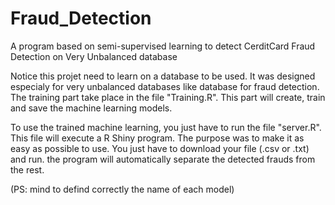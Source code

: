 # Fraud_Detection
A program based on semi-supervised learning to detect CerditCard Fraud Detection on Very Unbalanced database

Notice this projet need to learn on a database to be used. It was designed especialy for very unbalanced databases like database for fraud detection. The training part take place in the file "Training.R". This part will create, train and save the machine learning models.

To use the trained machine learning, you just have to run the file "server.R". This file will execute a R Shiny program. The purpose was to make it as easy as possible to use. You just have to download your file (.csv or .txt) and run. the program will automatically separate the detected frauds from the rest.

(PS: mind to defind correctly the name of each model)
